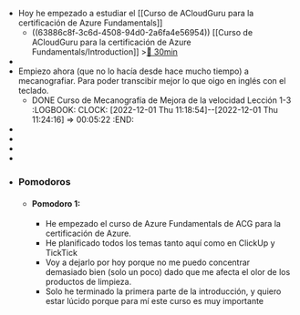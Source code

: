- Hoy he empezado a estudiar el [[Curso de ACloudGuru para la certificación de Azure Fundamentals]]
	- ((63886c8f-3c6d-4508-94d0-2a6fa4e56954)) [[Curso de ACloudGuru para la certificación de Azure Fundamentals/Introduction]] >[🍅 30min](#agenda-pomo://?t=f-1669886036741-1800)
-
- Empiezo ahora (que no lo hacía desde hace mucho tiempo) a mecanografiar. Para poder transcibir mejor lo que oigo en inglés con el teclado.
	- DONE Curso de Mecanografía de Mejora de la velocidad Lección 1-3
	  :LOGBOOK:
	  CLOCK: [2022-12-01 Thu 11:18:54]--[2022-12-01 Thu 11:24:16] =>  00:05:22
	  :END:
-
-
-
-
- ### Pomodoros
	- #### Pomodoro 1:
		- He empezado el curso de Azure Fundamentals de ACG para la certificación de Azure.
		- He planificado todos los temas tanto aquí como en ClickUp y TickTick
		- Voy a dejarlo por hoy porque no me puedo concentrar demasiado bien (solo un poco) dado que me afecta el olor de los productos de limpieza.
		- Solo he terminado la primera parte de la introducción, y quiero estar lúcido porque para mí este curso es muy importante
